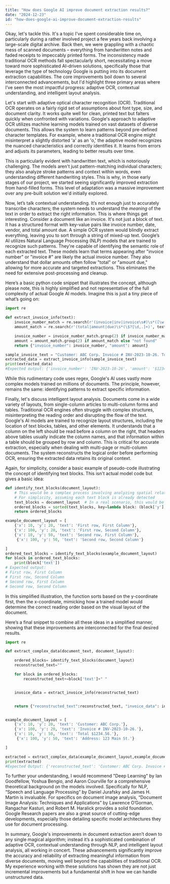 ```yaml
---
title: "How does Google AI improve document extraction results?"
date: "2024-12-23"
id: "how-does-google-ai-improve-document-extraction-results"
---
```


Okay, let's tackle this. It's a topic I've spent considerable time on, particularly during a rather involved project a few years back involving a large-scale digital archive. Back then, we were grappling with a chaotic mess of scanned documents – everything from handwritten notes and faded receipts to impeccably printed forms. The inconsistency made traditional OCR methods fall spectacularly short, necessitating a move toward more sophisticated AI-driven solutions, specifically those that leverage the type of technology Google is putting into its document extraction capabilities. The core improvements boil down to several interconnected advancements, but I'd highlight three primary areas where I’ve seen the most impactful progress: adaptive OCR, contextual understanding, and intelligent layout analysis.

Let's start with adaptive optical character recognition (OCR). Traditional OCR operates on a fairly rigid set of assumptions about font type, size, and document clarity. It works quite well for clean, printed text but falters quickly when confronted with variations. Google's approach to adaptive OCR utilizes machine learning models trained on vast datasets of diverse documents. This allows the system to learn patterns beyond pre-defined character templates. For example, where a traditional OCR engine might misinterpret a slightly distorted 'a' as an 'o,' the adaptive model recognizes the nuanced characteristics and correctly identifies it. It learns from errors and adjusts its parameters, leading to better results over time.

This is particularly evident with handwritten text, which is notoriously challenging. The models aren't just pattern-matching individual characters; they also analyze stroke patterns and context within words, even understanding different handwriting styles. This is why, in those early stages of our project, we started seeing significantly improved extraction from hand-filled forms. This level of adaptation was a massive improvement over any pre-built solution we'd initially explored.

Now, let’s talk contextual understanding. It’s not enough just to accurately transcribe characters; the system needs to understand the *meaning* of the text in order to extract the right information. This is where things get interesting. Consider a document like an invoice. It's not just a block of text. It has a structured format with key-value pairs like invoice number, date, vendor, and total amount due. A simple OCR system would blindly extract everything, leaving you to sort through a string of mixed-up text. Google’s AI utilizes Natural Language Processing (NLP) models that are trained to recognize such patterns. They're capable of identifying the semantic role of each extracted text. These models learn that terms appearing after "invoice number" or "invoice #" are likely the actual invoice number. They also understand that dollar amounts often follow "total" or "amount due," allowing for more accurate and targeted extractions. This eliminates the need for extensive post-processing and cleanup.

Here’s a basic python code snippet that illustrates the concept, although please note, this is highly simplified and not representative of the full complexity of actual Google AI models. Imagine this is just a tiny piece of what’s going on:

```python
import re

def extract_invoice_info(text):
    invoice_number_match = re.search(r'(invoice|inv|invoice\s#)\s*([\w-]+)', text, re.IGNORECASE)
    amount_match = re.search(r'(total|amount|due)\s*(\$?[\d,.]+)', text, re.IGNORECASE)

    invoice_number = invoice_number_match.group(2) if invoice_number_match else "not found"
    amount = amount_match.group(2) if amount_match else "not found"
    return {"invoice_number": invoice_number, "amount": amount}

sample_invoice_text = "Customer: ABC Corp. Invoice # INV-2023-10-26. Total $1234.56. Address: 123 Main St."
extracted_data = extract_invoice_info(sample_invoice_text)
print(extracted_data)
#Expected output: {'invoice_number': 'INV-2023-10-26', 'amount': '$1234.56'}
```

While this rudimentary code uses regex, Google's AI uses vastly more complex models trained on millions of documents. The principle, however, remains the same: identifying patterns to extract specific information.

Finally, let's discuss intelligent layout analysis. Documents come in a wide variety of layouts, from single-column articles to multi-column forms and tables. Traditional OCR engines often struggle with complex structures, misinterpreting the reading order and disrupting the flow of the text. Google's AI models are trained to recognize layout structures, including the location of text blocks, tables, and other elements. It understands that a column on the left should be read before a column on the right, that headers above tables usually indicate the column names, and that information within a table should be grouped by row and column. This is critical for accurate extraction, especially when dealing with multi-page or multi-column documents. The system reconstructs the logical order before performing OCR, ensuring the extracted data retains its original context.

Again, for simplicity, consider a basic example of pseudo-code illustrating the concept of identifying text blocks. This isn't actual model code but gives a basic idea:

```python
def identify_text_blocks(document_layout):
    # This would be a complex process involving analyzing spatial relations, image processing, etc.
    # For simplicity, assuming each text block is already detected
    text_blocks = document_layout  # In a real scenario, this would be based on a trained layout model
    ordered_blocks = sorted(text_blocks, key=lambda block: (block['y'], block['x']))
    return ordered_blocks

example_document_layout = [
    {'x': 10, 'y': 20, 'text': 'First row, First Column'},
    {'x': 100, 'y': 20, 'text': 'First row, Second Column'},
    {'x': 10, 'y': 50, 'text': 'Second row, First Column'},
     {'x': 100, 'y': 50, 'text': 'Second row, Second Column'}

]
ordered_text_blocks = identify_text_blocks(example_document_layout)
for block in ordered_text_blocks:
    print(block['text'])
# Expected output:
# First row, First Column
# First row, Second Column
# Second row, First Column
# Second row, Second Column
```
In this simplified illustration, the function sorts based on the y-coordinate first, then the x-coordinate, mimicking how a trained model would determine the correct reading order based on the visual layout of the document.

Here’s a final snippet to combine all these ideas in a simplified manner, showing that these improvements are interconnected for the final desired results.

```python
import re

def extract_complex_data(document_text, document_layout):

    ordered_blocks= identify_text_blocks(document_layout)
    reconstructed_text=""

    for block in ordered_blocks:
        reconstructed_text+=block['text']+" "


    invoice_data = extract_invoice_info(reconstructed_text)


    return {"reconstructed_text":reconstructed_text, "invoice_data": invoice_data}


example_document_layout = [
    {'x': 10, 'y': 20, 'text': 'Customer: ABC Corp.'},
    {'x': 100, 'y': 20, 'text': 'Invoice # INV-2023-10-26.'},
    {'x': 10, 'y': 50, 'text': 'Total $1234.56.'},
     {'x': 100, 'y': 50, 'text': 'Address: 123 Main St.'}

]

extracted = extract_complex_data(example_document_layout,example_document_layout)
print(extracted)
#Expected Output: {'reconstructed_text': 'Customer: ABC Corp. Invoice # INV-2023-10-26. Total $1234.56. Address: 123 Main St. ', 'invoice_data': {'invoice_number': 'INV-2023-10-26', 'amount': '$1234.56'}}
```

To further your understanding, I would recommend "Deep Learning" by Ian Goodfellow, Yoshua Bengio, and Aaron Courville for a comprehensive theoretical background on the models involved. Specifically for NLP, “Speech and Language Processing” by Daniel Jurafsky and James H. Martin is invaluable. For specifics on document image analysis, “Document Image Analysis: Techniques and Applications” by Lawrence O’Gorman, Rangachar Kasturi, and Robert M. Haralick provides a solid foundation. Google Research papers are also a great source of cutting-edge developments, especially those detailing specific model architectures they use for document processing.

In summary, Google's improvements in document extraction aren’t down to any single magical algorithm; instead it’s a sophisticated combination of adaptive OCR, contextual understanding through NLP, and intelligent layout analysis, all working in concert. These advancements significantly improve the accuracy and reliability of extracting meaningful information from diverse documents, moving well beyond the capabilities of traditional OCR. My experience working with these solutions has shown they are not just incremental improvements but a fundamental shift in how we can handle unstructured data.
